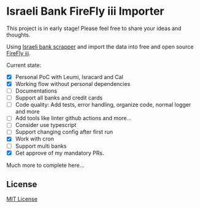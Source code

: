 # Israeli Bank FireFly iii Importer
This project is in early stage! Please feel free to share your ideas and thoughts.

Using [Israeli bank scrapper](https://github.com/eshaham/israeli-bank-scrapers) and import the data into free and open source [FireFly iii](https://www.firefly-iii.org/).

Current state:

- [x] Personal PoC with Leumi, Isracard and Cal
- [x] Working flow without personal dependencies
- [ ] Documentations
- [ ] Support all banks and credit cards
- [ ] Code quality: Add tests, error handling, organize code, normal logger and more
- [ ] Add tools like linter github actions and more...
- [ ] Consider use typescript
- [ ] Support changing config after first run
- [x] Work with cron
- [ ] Support multi banks
- [x] Get approve of my mandatory PRs.

Much more to complete here...

## License
[MIT License](LICENSE)